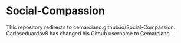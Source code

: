 # Social-Compassion
This repository redirects to cemarciano.github.io/Social-Compassion. Carloseduardov8 has changed his Github username to Cemarciano.
